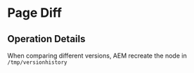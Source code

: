 # Page Diff
## Operation Details
When comparing different versions, AEM recreate the node in `/tmp/versionhistory`

